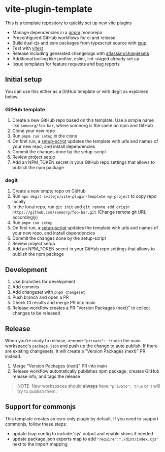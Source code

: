 # vite-plugin-template

This is a template repository to quickly set up new vite plugins

- Manage dependencies in a [pnpm](https://pnpm.io) monorepo
- Preconfigured GitHub workflows for ci and release
- Build dual cjs and esm packages from typescript source with [tsup](https://tsup.egoist.sh)
- Test with [vitest](https://github.com/vitest-dev/vitest)
- Release including generated changelogs with [atlassian/changesets](https://github.com/atlassian/changesets)
- Additional tooling like prettier, eslint, lint-staged already set up
- Issue templates for feature requests and bug reports

## Initial setup

You can use this either as a GitHub template or with degit as explained below.

### GitHub template

1. Create a new GitHub repo based on this template. Use a simple name like `someorg/foo-bar`, where someorg is the same on npm and GitHub
2. Clone your new repo
3. Run `pnpm run setup` in the clone
4. On first run, a [setup-script](scripts/initial-setup.cjs) updates the template with urls and names of your new repo, and install dependencies
5. Commit the changes done by the setup-script
6. Review project setup
7. Add an NPM_TOKEN secret in your GitHub repo settings that allows to publish the npm package

### degit

1. Create a new empty repo on GitHub
2. Run `npx degit svitejs/vite-plugin-template my-project` to copy repo locally
3. In the local repo, run `git init` and `git remote add origin https://github.com/someorg/foo-bar.git` (Change remote git URL accordingly)
4. Run `pnpm run setup`
5. On first run, a [setup-script](scripts/initial-setup.cjs) updates the template with urls and names of your new repo, and install dependencies
6. Commit the changes done by the setup-script
7. Review project setup
8. Add an NPM_TOKEN secret in your GitHub repo settings that allows to publish the npm package

## Development

1. Use branches for development
2. Add commits
3. Add changeset with `pnpm changeset`
4. Push branch and open a PR
5. Check CI results and merge PR into main
6. Release workflow creates a PR "Version Packages (next)" to collect changes to be released

## Release

When you're ready to release, remove `"private": true` in the main workspace's `package.json` and push up the change to auto publish. If there are existing changesets, it will create a "Version Packages (next)" PR instead.

1. Merge "Version Packages (next)" PR into main
2. Release workflow automatically publishes npm package, creates GitHub release info, and tags the release

> NOTE: New workspaces should **always** have `"private": true` or it will try to publish them.

## Support for commonjs

This template creates an esm-only plugin by default. If you need to support commonjs, follow these steps:

- update tsup config to include 'cjs' output and enable shims if needed
- update package.json exports map to add `"require":"./dist/index.cjs"` next to the import mapping
